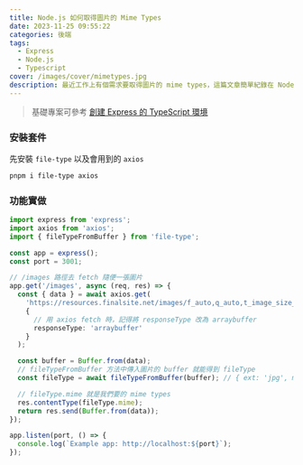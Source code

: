 ```yaml
---
title: Node.js 如何取得圖片的 Mime Types
date: 2023-11-25 09:55:22
categories: 後端
tags:
  - Express
  - Node.js
  - Typescript
cover: /images/cover/mimetypes.jpg
description: 最近工作上有個需求要取得圖片的 mime types，這篇文章簡單紀錄在 Node.js 環境下使用 file-type 套件來取得圖片的 mime types。
---
```


> 基礎專案可參考 [創建 Express 的 TypeScript 環境](/tech-blog/2023/11/11/develop-express-with-typescript/)

### 安裝套件

先安裝 `file-type` 以及會用到的 `axios`

```bash
pnpm i file-type axios
```

### 功能實做

```typescript
import express from 'express';
import axios from 'axios';
import { fileTypeFromBuffer } from 'file-type';

const app = express();
const port = 3001;

// /images 路徑去 fetch 隨便一張圖片
app.get('/images', async (req, res) => {
  const { data } = await axios.get(
    'https://resources.finalsite.net/images/f_auto,q_auto,t_image_size_3/v1645721429/rdaleorg/qblyqgwortzxvb3q4wct/testing.jpg',
    {
      // 用 axios fetch 時，記得將 responseType 改為 arraybuffer
      responseType: 'arraybuffer'
    }
  );

  const buffer = Buffer.from(data);
  // fileTypeFromBuffer 方法中傳入圖片的 buffer 就能得到 fileType
  const fileType = await fileTypeFromBuffer(buffer); // { ext: 'jpg', mime: 'image/jpeg' }

  // fileType.mime 就是我們要的 mime types
  res.contentType(fileType.mime);
  return res.send(Buffer.from(data));
});

app.listen(port, () => {
  console.log(`Example app: http://localhost:${port}`);
});
```